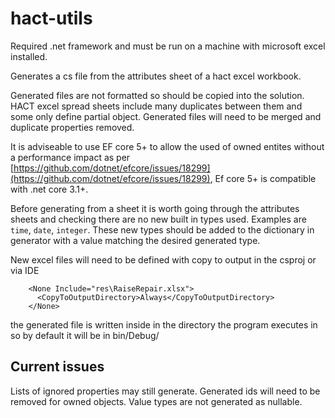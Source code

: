 # hact-utils

Required .net framework and must be run on a machine with microsoft excel installed.

Generates a cs file from the attributes sheet of a hact excel workbook.

Generated files are not formatted so should be copied into the solution. 
HACT excel spread sheets include many duplicates between them and some only define partial object. Generated files will need to be merged and duplicate properties removed.

It is adviseable to use EF core 5+ to allow the used of owned entites without a performance impact as per [https://github.com/dotnet/efcore/issues/18299](https://github.com/dotnet/efcore/issues/18299),  Ef core 5+ is compatible with .net core 3.1+.

Before generating from a sheet it is worth going through the attributes sheets and checking there are no new built in types used. Examples are ```time```, ```date```, ```integer```. These new types should be added to the dictionary in generator with a value matching the desired generated type.

New excel files will need to be defined with copy to output in the csproj or via IDE
```
    <None Include="res\RaiseRepair.xlsx">
      <CopyToOutputDirectory>Always</CopyToOutputDirectory>
    </None>
```

the generated file is written inside in the directory the program executes in so by default it will be in bin/Debug/

## Current issues
Lists of ignored properties may still generate.
Generated ids will need to be removed for owned objects.
Value types are not generated as nullable.
